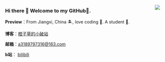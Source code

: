 <a href="https://Chinzicam.github.io" target="_blank"><img align="right" src="https://github-readme-stats.vercel.app/api?username=Chinzicam&show_icons=true&theme=tokyonight" /></a>

### Hi there 👋 Welcome to my GitHub👋.

**Preview**：From Jiangxi, China 🏝, love coding 🐍. A student 🏫.

**博客**：[橙子草的小破站](https://Chinzicam.github.io)

**邮箱**：a3189797316@163.com

**b站**： [bilibili](https://space.bilibili.com/243862653)
